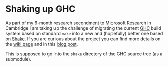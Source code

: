 Shaking up GHC
==============

As part of my 6-month research secondment to Microsoft Research in Cambridge I am taking up the challenge of migrating the current [GHC](https://en.wikipedia.org/wiki/Glasgow_Haskell_Compiler) build system based on standard `make` into a new and (hopefully) better one based on [Shake](https://github.com/ndmitchell/shake/blob/master/README.md). If you are curious about the project you can find more details on the [wiki page](https://ghc.haskell.org/trac/ghc/wiki/Building/Shake) and in this [blog post](https://blogs.ncl.ac.uk/andreymokhov/shaking-up-ghc/).

This is supposed to go into the `shake` directory of the GHC source tree (as a submodule).
